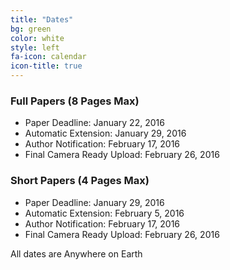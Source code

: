 ```yaml
---
title: "Dates"
bg: green 
color: white
style: left 
fa-icon: calendar
icon-title: true
---
```


### Full Papers (8 Pages Max)

* Paper Deadline: January 22, 2016
* Automatic Extension: January 29, 2016
* Author Notification: February 17, 2016
* Final Camera Ready Upload: February 26, 2016

### Short Papers (4 Pages Max)

* Paper Deadline: January 29, 2016
* Automatic Extension: February 5, 2016
* Author Notification: February 17, 2016
* Final Camera Ready Upload: February 26, 2016

All dates are Anywhere on Earth
